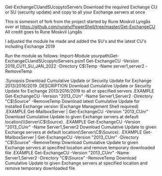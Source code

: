 Get-ExchangeCUandSUcopytoServers
Download the required Exchange CU or SU (security update) and copy to all your Exchange servers at once

This is somesort of fork from the project started by Rune Moskvil Lyngås over at https://github.com/runely/PowerShell/tree/master/Get-ExchangeCU
All credit goes to Rune Moskvil Lyngås

I adjusted the module he made and added the SU's and the latest CU's including Exchange 2019

Run the module as follows:
Import-Module yourpath\Get-ExchangeCUandSUcopytoServers.psm1
Get-ExchangeCU -Version 2019_CU11_SU_JAN_2022 -Directory C$\Temp -Name server1,server2 -RemoveTemp

.Synopsis
Download Cumulative Update or Security Update for Exchange 2013/2016/2019
.DESCRIPTION
Download Cumulative Update or Security Update for Exchange 2013/2016/2019 to all or specified servers
.EXAMPLE
Get-ExchangeCU -Version "2013_CUn" -Name Server1,Server2 -Directory "C$\Source" -RemoveTemp
Download latest Cumulative Update for installed Exchange version (Exchange Management Shell required)
.EXAMPLE
Get-MailboxServer | Get-ExchangeCU -Version "2013_CUnr"
Download Cumulative Update to given Exchange servers at default location(\\Server\C$\Source).
.EXAMPLE
Get-ExchangeCU -Version "2013_CUnr" -Name Server1,Server2
Download Cumulative Update to given Exchange servers at default location(\\Server\C$\Source).
.EXAMPLE
Get-MailboxServer | Get-ExchangeCU -Version "2013_CUnr" -Directory "C$\Source" -RemoveTemp
Download Cumulative Update to given Exchange servers at specified location and remove temporary downloaded file
.EXAMPLE
Get-ExchangeCU -Version "2013_CUnr" -Name Server1,Server2 -Directory "C$\Source" -RemoveTemp
Download Cumulative Update to given Exchange servers at specified location and remove temporary downloaded file
   
